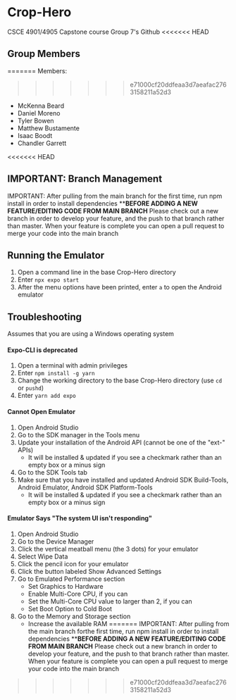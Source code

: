 # Crop-Hero
CSCE 4901/4905 Capstone course Group 7's Github
<<<<<<< HEAD

## Group Members 
=======
Members: 
>>>>>>> e71000cf20ddfeaa3d7aeafac2763158211a52d3
  * McKenna Beard
  * Daniel Moreno
  * Tyler Bowen
  * Matthew Bustamente
  * Isaac Boodt
  * Chandler Garrett

<<<<<<< HEAD
## IMPORTANT: Branch Management
IMPORTANT: After pulling from the main branch for the first time, run npm install in order to install dependencies
**************BEFORE ADDING A NEW FEATURE/EDITING CODE FROM MAIN BRANCH************
Please check out a new branch in order to develop your feature, and the push to that branch rather than master. When your feature is complete you can open a pull request to merge your code into the main branch

## Running the Emulator
 1. Open a command line in the base Crop-Hero directory
 2. Enter `npx expo start`
 3. After the menu options have been printed, enter `a` to open the Android emulator

## Troubleshooting
Assumes that you are using a Windows operating system
#### Expo-CLI is deprecated
 1. Open a terminal with admin privileges
 2. Enter `npm install -g yarn`
 3. Change the working directory to the base Crop-Hero directory (use `cd` or `pushd`)
 4. Enter `yarn add expo`
#### Cannot Open Emulator
 1. Open Android Studio
 2. Go to the SDK manager in the Tools menu
 3. Update your installation of the Android API (cannot be one of the "ext-" APIs)
     * It will be installed & updated if you see a checkmark rather than an empty box or a minus sign
 4. Go to the SDK Tools tab
 5. Make sure that you have installed and updated Android SDK Build-Tools, Android Emulator, Android SDK Platform-Tools
     * It will be installed & updated if you see a checkmark rather than an empty box or a minus sign
#### Emulator Says "The system UI isn't responding"
 1. Open Android Studio
 2. Go to the Device Manager
 3. Click the vertical meatball menu (the 3 dots) for your emulator
 4. Select Wipe Data
 5. Click the pencil icon for your emulator
 6. Click the button labeled Show Advanced Settings
 7. Go to Emulated Performance section
     * Set Graphics to Hardware
     * Enable Multi-Core CPU, if you can
     * Set the Multi-Core CPU value to larger than 2, if you can
     * Set Boot Option to Cold Boot
 8. Go to the Memory and Storage section
     * Increase the available RAM
=======
IMPORTANT: After pulling from the main branch forthe first time, run npm install in order to install dependencies
**************BEFORE ADDING A NEW FEATURE/EDITING CODE FROM MAIN BRANCH************
Please check out a new branch in order to develop your feature, and the push to that branch rather than master. When your feature is complete you can open a pull request to merge your code into the main branch
>>>>>>> e71000cf20ddfeaa3d7aeafac2763158211a52d3
